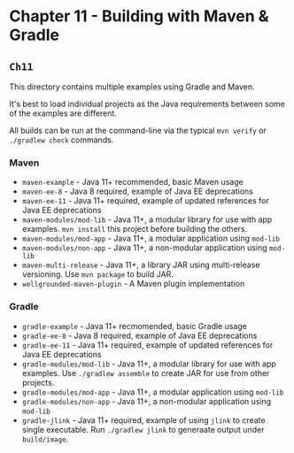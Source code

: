 # Chapter 11 - Building with Maven & Gradle

## `Ch11`

This directory contains multiple examples using Gradle and Maven.

It's best to load individual projects as the Java requirements between some of
the examples are different.

All builds can be run at the command-line via the typical `mvn verify` or
`./gradlew check` commands.

### Maven

* `maven-example` - Java 11+ recommended, basic Maven usage
* `maven-ee-8` - Java 8 required, example of Java EE deprecations
* `maven-ee-11` - Java 11+ required, example of updated references for Java EE deprecations
* `maven-modules/mod-lib` - Java 11+, a modular library for use with app examples. `mvn install` this project before building the others.
* `maven-modules/mod-app` - Java 11+, a modular application using `mod-lib`
* `maven-modules/non-app` - Java 11+, a non-modular application using `mod-lib`
* `maven-multi-release` - Java 11+, a library JAR using multi-release versioning. Use `mvn package` to build JAR.
* `wellgrounded-maven-plugin` - A Maven plugin implementation

### Gradle

* `gradle-example` - Java 11+ recmomended, basic Gradle usage
* `gradle-ee-8` - Java 8 required, example of Java EE deprecations
* `gradle-ee-11` - Java 11+ required, example of updated references for Java EE deprecations
* `gradle-modules/mod-lib` - Java 11+, a modular library for use with app examples. Use `./gradlew assemble` to create JAR for use from other projects.
* `gradle-modules/mod-app` - Java 11+, a modular application using `mod-lib`
* `gradle-modules/non-app` - Java 11+, a non-modular application using `mod-lib`
* `gradle-jlink` - Java 11+ required, example of using `jlink` to create single executable. Run `./gradlew jlink` to generaate output under `build/image`.

